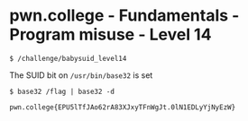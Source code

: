 # pwn.college - Fundamentals - Program misuse - Level 14
```
$ /challenge/babysuid_level14
```
The SUID bit on `/usr/bin/base32` is set
```
$ base32 /flag | base32 -d
```
`pwn.college{EPU5lTfJAo62rA83XJxyTFnWgJt.0lN1EDLyYjNyEzW}`